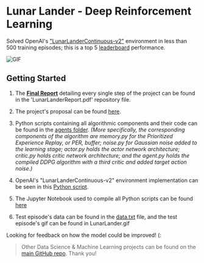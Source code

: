 # Lunar Lander - Deep Reinforcement Learning
Solved OpenAI's ["LunarLanderContinuous-v2"](https://gym.openai.com/envs/LunarLanderContinuous-v2/) environment in less than 500 training episodes; this is a top 5 [leaderboard](https://github.com/openai/gym/wiki/Leaderboard#lunarlandercontinuous-v2) performance. 

![GIF](https://github.com/SR14/LunarLander-DeepRL/blob/master/LunarLander.gif)

## Getting Started

1. The **[Final Report](https://github.com/SR14/LunarLander-DeepRL/blob/master/LunarLanderReport.pdf)** detailing every single step of the project can be found in the 'LunarLanderReport.pdf' repository file. 

2. The project's proposal can be found [here](https://github.com/SR14/LunarLander-DeepRL/blob/master/Project%20proposal.pdf).

3. Python scripts containing all algorithmic components and their code can be found in the [agents folder](https://github.com/SR14/LunarLander-DeepRL/tree/master/agents). *(More specifically, the corresponding components of the algorithm are memory.py for the Prioritized Experience Replay, or PER, buffer; noise.py for Gaussian noise added to the learning stage; actor.py holds the actor network architecture; critic.py holds critic network architecture; and the agent.py holds the compiled DDPG algorithm with a third critic and added target action noise.)*


4. OpenAI's "LunarLanderContinuous-v2" environment implementation can be seen in this [Python script](https://github.com/SR14/LunarLander-DeepRL/blob/master/task.py). 


5. The Jupyter Notebook used to compile all Python scripts can be found [here](https://github.com/SR14/LunarLander-DeepRL/blob/master/LunarLanderContinuous-v2.ipynb)


6. Test episode's data can be found in the [data.txt](https://github.com/SR14/LunarLander-DeepRL/blob/master/data.txt) file, and the test episode's gif can be found in LunarLander.gif

Looking for feedback on how the model could be improved! (:

>Other Data Science & Machine Learning projects can be found on the [main GitHub repo](https://github.com/SR14). Thank you!

